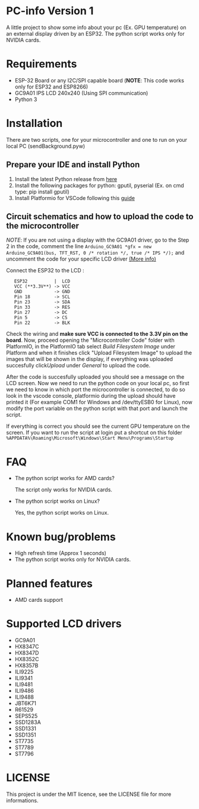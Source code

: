 # PC-info Version 1
A little project to show some info about your pc (Ex. GPU temperature) on an external display driven by an ESP32.
The python script works only for NVIDIA cards.

# Requirements
 * ESP-32 Board or any I2C/SPI capable board (**NOTE**: This code works only for ESP32 and ESP8266)
 * GC9A01 IPS LCD 240x240 (Using SPI communication)
 * Python 3


# Installation
There are two scripts, one for your microcontroller and one to run on your local PC (sendBackground.pyw)

## Prepare your IDE and install Python
 1. Install the latest Python release from [here](https://www.python.org/downloads/)
 2. Install the following packages for python: gputil, pyserial (Ex. on cmd type: pip install gputil)
 3. Install Platformio for VSCode following this [guide](https://platformio.org/install/ide?install=vscode)


## Circuit schematics and how to upload the code to the microcontroller
*NOTE*: If you are not using a display with the GC9A01 driver, go to the Step 2 in the code, comment the line 
`Arduino_GC9A01 *gfx = new Arduino_GC9A01(bus, TFT_RST, 0 /* rotation */, true /* IPS */);`
and uncomment the code for your specific LCD driver [(More info)](https://github.com/FCPercival/pc-info/edit/main/README.md#supported-lcd-drivers)

Connect the ESP32 to the LCD :
    
       ESP32          |  LCD
       VCC (**3.3V**) -> VCC
       GND            -> GND
       Pin 18         -> SCL
       Pin 23         -> SDA
       Pin 33         -> RES
       Pin 27         -> DC
       Pin 5          -> CS
       Pin 22         -> BLK
       
Check the wiring and **make sure VCC is connected to the 3.3V pin on the board**. 
Now, proceed opening the "Microcontroller Code" folder with PlatformIO, in the PlatformIO tab select *Build Filesystem Image* under Platform and when it finishes click "Upload Filesystem Image" to upload the images that will be shown in the display, if everything was uploaded succesfully click*Upload* under *General* to upload the code.

After the code is succesfully uploaded you should see a message on the LCD screen. Now we need to run the python code on your local pc, so first we need to know in which port the microcontroller is connected, to do so look in the vscode console, platformio during the upload should have printed it (For example COM1 for Windows and /dev/ttyESB0 for Linux), now modify the port variable on the python script with that port and launch the script.

If everything is correct you should see the current GPU temperature on the screen.
If you want to run the script at login put a shortcut on this folder `%APPDATA%\Roaming\Microsoft\Windows\Start Menu\Programs\Startup`

# FAQ
 * The python script works for AMD cards? 
   
   The script only works for NVIDIA cards.
   
 * The python script works on Linux?

   Yes, the python script works on Linux.
 
# Known bug/problems
 * High refresh time (Approx 1 seconds)
 * The python script works only for NVIDIA cards.

# Planned features
 * AMD cards support

# Supported LCD drivers 
* GC9A01
* HX8347C
* HX8347D
* HX8352C
* HX8357B
* ILI9225
* ILI9341
* ILI9481
* ILI9486
* ILI9488
* JBT6K71
* R61529
* SEPS525
* SSD1283A
* SSD1331
* SSD1351
* ST7735
* ST7789
* ST7796

# LICENSE
This project is under the MIT licence, see the LICENSE file for more informations.
